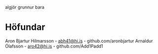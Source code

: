 algjör grunnur bara



# Höfundar
Aron Bjartur Hilmarsson - abh41@hi.is - github.com/aronbjartur
Arnaldur Ólafsson - aro42@hi.is - github.com/Add1Padd1
